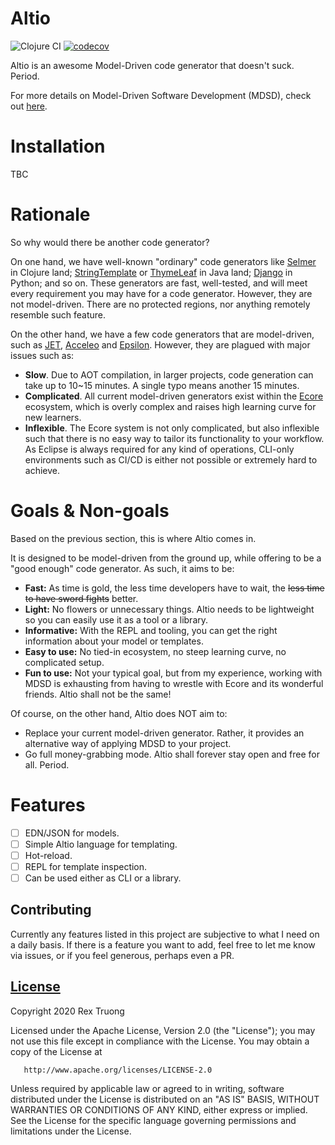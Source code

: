 # Altio
![Clojure CI](https://github.com/aratare-tech/altio-core/workflows/Clojure%20CI/badge.svg?branch=master)
[![codecov](https://codecov.io/gh/aratare-tech/altio-core/branch/master/graph/badge.svg?token=RJCEPYBF3I)](https://codecov.io/gh/aratare-tech/altio-core)

Altio is an awesome Model-Driven code generator that doesn't suck. Period.

For more details on Model-Driven Software Development (MDSD), check out [here](https://en.wikipedia.org/wiki/Model-driven_engineering).

# Installation
TBC

# Rationale
So why would there be another code generator?

On one hand, we have well-known "ordinary" code generators like [Selmer](https://github.com/yogthos/Selmer) in Clojure land; [StringTemplate](https://www.stringtemplate.org/) or [ThymeLeaf](https://www.thymeleaf.org/) in Java land; [Django](https://docs.djangoproject.com/en/dev/ref/templates/builtins/) in Python; and so on. These generators are fast, well-tested, and will meet every requirement you may have for a code generator. However, they are not model-driven. There are no protected regions, nor anything remotely resemble such feature.

On the other hand, we have a few code generators that are model-driven, such as [JET](https://projects.eclipse.org/projects/modeling.m2t.jet), [Acceleo](https://www.eclipse.org/acceleo/) and [Epsilon](https://www.eclipse.org/epsilon/). However, they are plagued with major issues such as:
- **Slow**. Due to AOT compilation, in larger projects, code generation can take up to 10~15 minutes. A single typo means another 15 minutes.
- **Complicated**. All current model-driven generators exist within the [Ecore](https://wiki.eclipse.org/Ecore) ecosystem, which is overly complex and raises high learning curve for new learners.
- **Inflexible**. The Ecore system is not only complicated, but also inflexible such that there is no easy way to tailor its functionality to your workflow. As Eclipse is always required for any kind of operations, CLI-only environments such as CI/CD is either not possible or extremely hard to achieve.

# Goals & Non-goals
Based on the previous section, this is where Altio comes in.

It is designed to be model-driven from the ground up, while offering to be a "good enough" code generator. As such, it aims to be:
- **Fast:** As time is gold, the less time developers have to wait, the ~~less time to have sword fights~~ better.
- **Light:** No flowers or unnecessary things. Altio needs to be lightweight so you can easily use it as a tool or a library.
- **Informative:** With the REPL and tooling, you can get the right information about your model or templates.
- **Easy to use:** No tied-in ecosystem, no steep learning curve, no complicated setup.
- **Fun to use:** Not your typical goal, but from my experience, working with MDSD is exhausting from having to wrestle with Ecore and its wonderful friends. Altio shall not be the same!

Of course, on the other hand, Altio does NOT aim to:
- Replace your current model-driven generator. Rather, it provides an alternative way of applying MDSD to your project.
- Go full money-grabbing mode. Altio shall forever stay open and free for all. Period.

# Features
- [ ] EDN/JSON for models.
- [ ] Simple Altio language for templating.
- [ ] Hot-reload.
- [ ] REPL for template inspection.
- [ ] Can be used either as CLI or a library.

## Contributing
Currently any features listed in this project are subjective to what I need on a daily basis. If there is a feature you want to add, feel free to let me know via issues, or if you feel generous, perhaps even a PR.

## [License](https://github.com/aratare-tech/altio/blob/master/LICENSE)
Copyright 2020 Rex Truong

Licensed under the Apache License, Version 2.0 (the "License");
you may not use this file except in compliance with the License.
You may obtain a copy of the License at

       http://www.apache.org/licenses/LICENSE-2.0

Unless required by applicable law or agreed to in writing, software
distributed under the License is distributed on an "AS IS" BASIS,
WITHOUT WARRANTIES OR CONDITIONS OF ANY KIND, either express or implied.
See the License for the specific language governing permissions and
limitations under the License.
